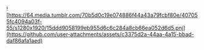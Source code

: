 ![https://64.media.tumblr.com/70b5d0c19e074886f44a43a79fcbf80e/407055fc4094a03f-55/s1280x1920/15ddd9058199eb955d6c6c284a8cb66ea052d6d5.pnj](https://github.com/user-attachments/assets/c3375d2a-44aa-4a15-bbad-daf86afa1aed)
